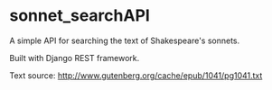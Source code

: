 # sonnet_searchAPI
A simple API for searching the text of Shakespeare's sonnets.

Built with Django REST framework.

Text source: http://www.gutenberg.org/cache/epub/1041/pg1041.txt
